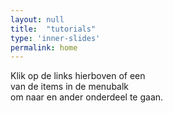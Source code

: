```yaml
---
layout: null
title:  "tutorials"
type: 'inner-slides'
permalink: home
---
```



Klik op de links hierboven of een<br>
van de items in de  menubalk<br>
om naar en ander onderdeel te gaan.